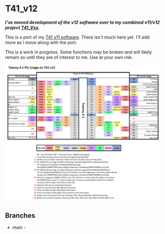 # T41_v12

***I've moved development of the v12 software over to my combined v11/v12 project [T41_Vxx](https://github.com/tmr4/T41_Vxx).***

This is a port of my [T41 v11 software](https://github.com/tmr4/T41_SDR).  There isn't much here yet.  I'll add more as I move along with the port.

This is a work in progress.  Some functions may be broken and will likely remain so until they are of interest to me.  Use at your own risk.

![T41 v12 Teensy Pin Usage](https://github.com/tmr4/T41_v12/blob/main/images/V12_Teensy_Pin_Usage.jpg)

## Branches

* main -
